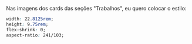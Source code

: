 Nas imagens dos cards das seções "Trabalhos", eu quero colocar o estilo:

```css
width: 22.8125rem;
height: 9.75rem;
flex-shrink: 0;
aspect-ratio: 241/103;
```